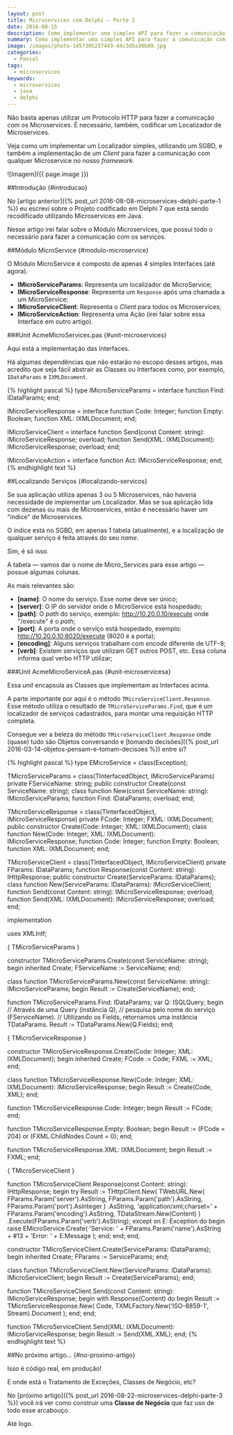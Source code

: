 ```yaml
---
layout: post
title: Microservices com Delphi — Parte 2
date: 2016-08-15
description: Como implementar uma simples API para fazer a comunicação com Microservices em Java.
summary: Como implementar uma simples API para fazer a comunicação com Microservices em Java.
image: /images/photo-1457305237443-44c3d5a30b89.jpg
categories: 
  - Pascal
tags:
  - microservices
keywords:
  - microservices
  - java
  - delphi
--- 
```


Não basta apenas utilizar um Protocolo HTTP para fazer a comunicação com os Microservices. É necessário, também, codificar um Localizador de Microservices.

Veja como um implementar um Localizador simples, utilizando um SGBD, e também a implementação de um *Client* para fazer a comunicação com qualquer Microservice no nosso *framework*.

<!--more-->

![Imagem]({{ page.image }})

##Introdução {#introducao}

No [artigo anterior]({% post_url 2016-08-08-microservices-delphi-parte-1 %}) eu escrevi sobre o Projeto codificado em Delphi 7 que está sendo recodificado utilizando Microservices em Java.

Nesse artigo irei falar sobre o Módulo Microservices, que possui todo o necessário para fazer a comunicação com os serviços.

##Módulo MicroService {#modulo-microservice}

O Módulo MicroService é composto de apenas 4 simples Interfaces (até agora).

  * **IMicroServiceParams**: Representa um localizador de MicroService;
  * **IMicroServiceResponse**: Representa um `Response` após uma chamada a um MicroService;
  * **IMicroServiceClient**: Representa o *Client* para todos os Microservices;
  * **IMicroServiceAction**: Representa uma Ação (irei falar sobre essa Interface em outro artigo).

###Unit AcmeMicroServices.pas {#unit-microservices}

Aqui está a implementação das Interfaces.

Há algumas dependências que não estarão no escopo desses artigos, mas acredito que seja fácil abstrair as Classes ou Interfaces como, por exemplo, `IDataParams` e `IXMLDocument`.
  
{% highlight pascal %}
type
  IMicroServiceParams = interface
    function Find: IDataParams;
  end;

  IMicroServiceResponse = interface
    function Code: Integer;
    function Empty: Boolean;
    function XML: IXMLDocument;
  end;

  IMicroServiceClient = interface
    function Send(const Content: string): IMicroServiceResponse; overload;
    function Send(XML: IXMLDocument): IMicroServiceResponse; overload;
  end;

  IMicroServiceAction = interface
    function Act: IMicroServiceResponse;
  end;
{% endhighlight text %}


##Localizando Serviços {#localizando-servicos}

Se sua aplicação utiliza apenas 3 ou 5 Microservices, não haveria necessidade de implementar um Localizador. Mas se sua aplicação lida com dezenas ou mais de Microservices, então é necessário haver um "índice" de Microservices.

O índice está no SGBD, em apenas 1 tabela (atualmente), e a localização de qualquer serviço é feita através do seu *name*.

Sim, é só isso.

A tabela — vamos dar o nome de Micro_Services para esse artigo — possue algumas colunas.

As mais relevantes são:

  * **[name]**: O nome do serviço. Esse nome deve ser único;
  * **[server]**: O IP do servidor onde o MicroService está hospedado;
  * **[path]**: O *path* do serviço, exemplo: http://10.20.0.10/execute onde "/execute" é o *path*;
  * **[port]**: A porta onde o serviço está hospedado, exemplo: http://10.20.0.10:8020/execute (8020 é a porta);
  * **[encoding]**: Alguns serviços trabalham com *encode* diferente de UTF-8;
  * **[verb]**: Existem serviços que utilizam GET outros POST, etc. Essa coluna informa qual verbo HTTP utilizar;

###Unit AcmeMicroServiceA.pas {#unit-microservicesa}

Essa *unit* encapsula as Classes que implementam as Interfaces acima.

A parte importante por aqui é o método `TMicroServiceClient.Response`. Esse método utiliza o resultado de `TMicroServiceParams.Find`, que é um localizador de serviços cadastrados, para montar uma requisição HTTP completa.

Consegue ver a beleza do método `TMicroServiceClient.Response` onde (quase) tudo são Objetos conversando e [tomando decisões]({% post_url 2016-03-14-objetos-pensam-e-tomam-decisoes %}) entre si?

{% highlight pascal %}
type
  EMicroService = class(Exception);

  TMicroServiceParams = class(TInterfacedObject, IMicroServiceParams)
  private
    FServiceName: string;
  public
    constructor Create(const ServiceName: string);
    class function New(const ServiceName: string): IMicroServiceParams;
    function Find: IDataParams; overload;
  end;

  TMicroServiceResponse = class(TInterfacedObject, IMicroServiceResponse)
  private
    FCode: Integer;
    FXML: IXMLDocument;
  public
    constructor Create(Code: Integer; XML: IXMLDocument);
    class function New(Code: Integer; XML: IXMLDocument): IMicroServiceResponse;
    function Code: Integer;
    function Empty: Boolean;
    function XML: IXMLDocument;
  end;

  TMicroServiceClient = class(TInterfacedObject, IMicroServiceClient)
  private
    FParams: IDataParams;
    function Response(const Content: string): IHttpResponse;
  public
    constructor Create(ServiceParams: IDataParams);
    class function New(ServiceParams: IDataParams): IMicroServiceClient;
    function Send(const Content: string): IMicroServiceResponse; overload;
    function Send(XML: IXMLDocument): IMicroServiceResponse; overload;
  end;

implementation

uses
  XMLIntf;

{ TMicroServiceParams }

constructor TMicroServiceParams.Create(const ServiceName: string);
begin
  inherited Create;
  FServiceName := ServiceName;
end;

class function TMicroServiceParams.New(const ServiceName: string): IMicroServiceParams;
begin
  Result := Create(ServiceName);
end;

function TMicroServiceParams.Find: IDataParams;
var 
  Q: ISQLQuery;
begin
  // Através de uma Query (instância Q), 
  // pesquisa pelo nome do serviço (FServiceName).
  // Utilizando os Fields, retornamos uma instância TDataParams.
  Result := TDataParams.New(Q.Fields);
end;

{ TMicroServiceResponse }

constructor TMicroServiceResponse.Create(Code: Integer; XML: IXMLDocument);
begin
  inherited Create;
  FCode := Code;
  FXML := XML;
end;

class function TMicroServiceResponse.New(Code: Integer; XML: IXMLDocument): IMicroServiceResponse;
begin
  Result := Create(Code, XML);
end;

function TMicroServiceResponse.Code: Integer;
begin
  Result := FCode;
end;

function TMicroServiceResponse.Empty: Boolean;
begin
  Result := (FCode = 204) or (FXML.ChildNodes.Count = 0);
end;

function TMicroServiceResponse.XML: IXMLDocument;
begin
  Result := FXML;
end;

{ TMicroServiceClient }

function TMicroServiceClient.Response(const Content: string): IHttpResponse;
begin
  try
    Result :=
      THttpClient.New(
        TWebURL.New(
          FParams.Param('server').AsString,
          FParams.Param('path').AsString,
          FParams.Param('port').AsInteger
        )
        .AsString,
        'application/xml;charset=' +
          FParams.Param('encoding').AsString,
        TDataStream.New(Content)
      )
      .Execute(FParams.Param('verb').AsString);
  except
    on E: Exception do
    begin
      raise EMicroService.Create(
        'Service: ' + FParams.Param('name').AsString + #13 +
        'Error: ' + E.Message
      );
    end;
  end;
end;

constructor TMicroServiceClient.Create(ServiceParams: IDataParams);
begin
  inherited Create;
  FParams := ServiceParams;
end;

class function TMicroServiceClient.New(ServiceParams: IDataParams): IMicroServiceClient;
begin
  Result := Create(ServiceParams);
end;

function TMicroServiceClient.Send(const Content: string): IMicroServiceResponse;
begin
  with Response(Content) do
  begin
    Result := TMicroServiceResponse.New(
      Code,
      TXMLFactory.New('ISO-8859-1', Stream).Document
    );
  end;
end;

function TMicroServiceClient.Send(XML: IXMLDocument): IMicroServiceResponse;
begin
  Result := Send(XML.XML);
end;
{% endhighlight text %}

##No próximo artigo… {#no-proximo-artigo}

Isso é código real, em produção!

E onde está o Tratamento de Exceções, Classes de Negócio, etc?

No [próximo artigo]({% post_url 2016-08-22-microservices-delphi-parte-3 %}) você irá ver como construir uma **Classe de Negócio** que faz uso de todo esse arcabouço.

Até logo.
